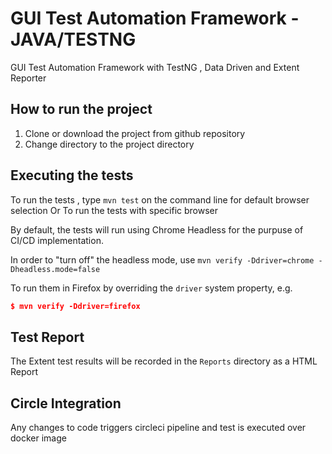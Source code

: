 # GUI Test Automation Framework - JAVA/TESTNG
 GUI Test Automation Framework with TestNG , Data Driven and Extent Reporter

## How to run the project
1. Clone or download the project from github repository
2. Change directory to the project directory

## Executing the tests
To run the tests , type `mvn test` on the command line for default browser selection
Or
To run the tests with specific browser 

By default, the tests will run using Chrome Headless for the purpuse of CI/CD implementation.

In order to "turn off" the headless mode, use `mvn verify -Ddriver=chrome -Dheadless.mode=false`

To run them in Firefox by overriding the `driver` system property, e.g.

```json
$ mvn verify -Ddriver=firefox
```
## Test Report 
The Extent test results will be recorded in the `Reports` directory as a HTML Report 

## Circle Integration
Any changes to code triggers circleci pipeline and test is executed over docker image
